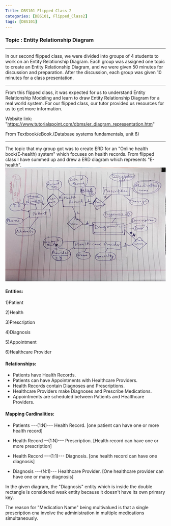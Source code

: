 ```yaml
---
Title: DBS101 Flipped Class 2
categories: [DBS101, Flipped_Class2]
tags: [DBS101]
---
```


### Topic : Entity Relationship Diagram
----

In our second flipped class, we were divided into groups of 4 students to work on an Entity Relationship Diagram. Each group was assigned one topic to create an Entity Relationship Diagram, and we were given 50 minutes for discussion and preparation. After the discussion, each group was given 10 minutes for a class presentation.

---
From this flipped class, it was expected for us to understand Entity Relationship Modeling and learn to draw Entity Relationship Diagram for a real world system.
For our flipped class, our tutor provided us resources for us to get more information.

Website link: "https://www.tutorialspoint.com/dbms/er_diagram_representation.htm"

From Textbook/eBook.(Database systems fundamentals, unit 6)

---
The topic that my group got was to create ERD for an "Online health book(E-health) system" which focuses on health records.
From flipped class I have summed up and drew a ERD diagram which represents "E-health".
![Alt text](/image/msg6414658906-20071.jpg)

#### Entities: 

1)Patient

2)Health

3)Prescription 

4)Diagnosis

5)Appointment

6)Healthcare Provider

#### Relationships:
* Patients have Health Records.
* Patients can have Appointments with Healthcare Providers.
* Health Records contain Diagnoses and Prescriptions.
* Healthcare Providers make Diagnoses and Prescribe Medications.
* Appointments are scheduled between Patients and Healthcare Providers.

#### Mapping Cardinalities:
* Patients ---(1:N)--- Health Record. [one patient can have one or more health record] 

* Health Record --(1:N)--- Prescription. [Health record can have one or more prescription]

* Health Record ---(1:1)--- Diagnosis. [one health record can have one diagnosis]

* Diagnosis ---(N:1)--- Healthcare Provider. [One healthcare provider can have one or many diagnosis]

In the given diagram, the "Diagnosis" entity which is inside the double rectangle is considered weak entity because it doesn't have its own primary key.

The reason for "Medication Name" being multivalued is that a single prescription cna involve the administration in multiple medications simultaneously.